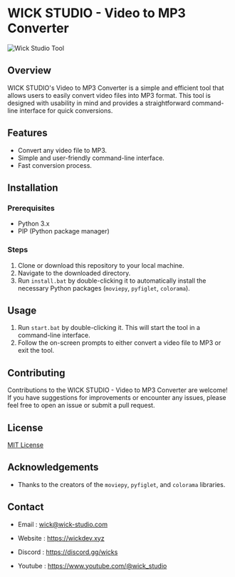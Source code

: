 # WICK STUDIO - Video to MP3 Converter

![Wick Studio Tool](https://media.discordapp.net/attachments/875162620502626387/1182170331918639204/image.png?ex=6583b8ea&is=657143ea&hm=0e0edc90f01e25b226da168022ae152677b681843ab19e8b115dce681c06f7d1&=&format=webp&quality=lossless&width=1188&height=675)

## Overview
WICK STUDIO's Video to MP3 Converter is a simple and efficient tool that allows users to easily convert video files into MP3 format. This tool is designed with usability in mind and provides a straightforward command-line interface for quick conversions.

## Features
- Convert any video file to MP3.
- Simple and user-friendly command-line interface.
- Fast conversion process.

## Installation

### Prerequisites
- Python 3.x
- PIP (Python package manager)

### Steps
1. Clone or download this repository to your local machine.
2. Navigate to the downloaded directory.
3. Run `install.bat` by double-clicking it to automatically install the necessary Python packages (`moviepy`, `pyfiglet`, `colorama`).

## Usage
1. Run `start.bat` by double-clicking it. This will start the tool in a command-line interface.
2. Follow the on-screen prompts to either convert a video file to MP3 or exit the tool.

## Contributing
Contributions to the WICK STUDIO - Video to MP3 Converter are welcome! If you have suggestions for improvements or encounter any issues, please feel free to open an issue or submit a pull request.

## License
[MIT License](LICENSE.md)

## Acknowledgements
- Thanks to the creators of the `moviepy`, `pyfiglet`, and `colorama` libraries.

## Contact

- Email : wick@wick-studio.com

- Website : https://wickdev.xyz

- Discord : https://discord.gg/wicks

- Youtube : https://www.youtube.com/@wick_studio